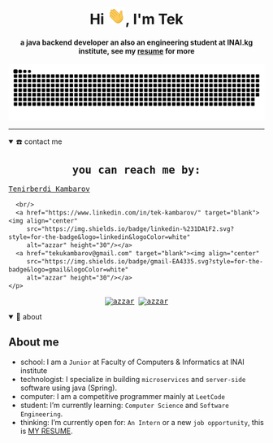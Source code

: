 <div align="center">
<h1 align="center">Hi <img width="35" src="https://github.com/1999AZZAR/1999AZZAR/blob/main/resources/img/waving.gif">, I'm Tek</h1>
<h4 align="center">a java backend developer an also an engineering student at INAI.kg institute, see my <a href="https://github.com/Tenirberdi/Tenirberdi/blob/main/doc/Tek%20Kambarov%20Java%20Developer%20CV.pdf" target="_blank">resume</a> for more</h4>
</div>

<div align="center">
  <a href="https://1999azzar.github.io/1999AZZAR/">
  <img  src="https://github.com/1999AZZAR/1999AZZAR/blob/main/resources/img/grid-snake.svg"
       alt="snake" /></a>
</div>

-----
<details open>
  <summary>☎️ contact me</summary>
<div>
  <samp>
    <h2 align="center">you can reach me by:</h2>
    <p align="center">
      <div class="badge-base LI-profile-badge" data-locale="en_US" data-size="medium" data-theme="dark" data-type="VERTICAL" data-vanity="tek-kambarov" data-version="v1"><a class="badge-base__link LI-simple-link" href="https://kg.linkedin.com/in/tek-kambarov?trk=profile-badge">Tenirberdi Kambarov</a></div>
              
      <br/>
      <a href="https://www.linkedin.com/in/tek-kambarov/" target="blank"><img align="center"
         src="https://img.shields.io/badge/linkedin-%231DA1F2.svg?style=for-the-badge&logo=linkedin&logoColor=white"
         alt="azzar" height="30"/></a>
      <a href="tekukambarov@gmail.com" target="blank"><img align="center"
         src="https://img.shields.io/badge/gmail-EA4335.svg?style=for-the-badge&logo=gmail&logoColor=white"
         alt="azzar" height="30"/></a>
    </p>
  <p align="center">
      <a href="https://wa.me/qr/EJ6BG72EEVVAD1" target="blank"><img align="center"
         src="https://img.shields.io/badge/whatsapp-4B7F1.svg?style=for-the-badge&logo=whatsapp&logoColor=white"
         alt="azzar" height="30"/></a>
      <a href="https://web.telegram.org/k/#@StudyGuy0" target="blank"><img align="center"
         src="https://img.shields.io/badge/-telegram-red?color=white&logo=telegram&logoColor=black"
         alt="azzar" height="30"/></a>
      <br>
    </p>
  </samp>
</div>
</details>

<details open>
  <summary>🧮 about</summary>

##  About me
- school: I am a `Junior` at Faculty of Computers & Informatics at INAI institute
- technologist: I specialize in building `microservices` and `server-side` software using java (Spring).
- computer: I am a competitive programmer mainly at `LeetCode`
- student: I’m currently learning: `Computer Science` and `Software Engineering`.
- thinking: I’m currently open for: `An Intern` or a new `job opportunity`, this is [MY RESUME](https://github.com/Tenirberdi/Tenirberdi/blob/main/doc/Tek%20Kambarov%20Java%20Developer%20CV.pdf).

<br>


